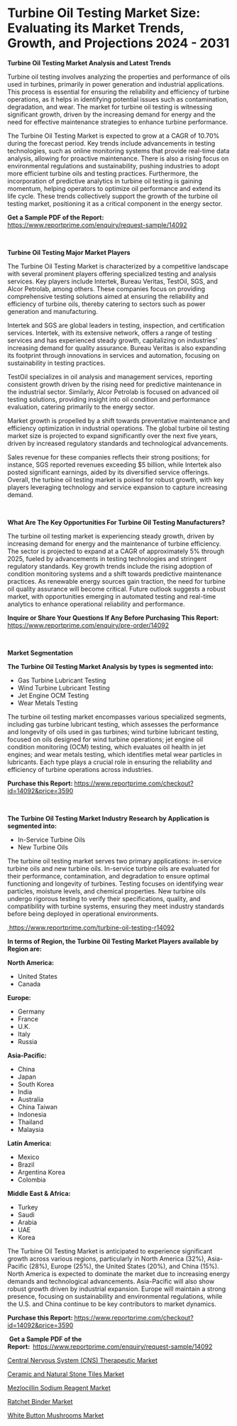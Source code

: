 <p><h1>Turbine Oil Testing Market Size: Evaluating its Market Trends, Growth, and Projections 2024 - 2031</h1></p><p><strong>Turbine Oil Testing Market Analysis and Latest Trends</strong></p>
<p><p>Turbine oil testing involves analyzing the properties and performance of oils used in turbines, primarily in power generation and industrial applications. This process is essential for ensuring the reliability and efficiency of turbine operations, as it helps in identifying potential issues such as contamination, degradation, and wear. The market for turbine oil testing is witnessing significant growth, driven by the increasing demand for energy and the need for effective maintenance strategies to enhance turbine performance.</p><p>The Turbine Oil Testing Market is expected to grow at a CAGR of 10.70% during the forecast period. Key trends include advancements in testing technologies, such as online monitoring systems that provide real-time data analysis, allowing for proactive maintenance. There is also a rising focus on environmental regulations and sustainability, pushing industries to adopt more efficient turbine oils and testing practices. Furthermore, the incorporation of predictive analytics in turbine oil testing is gaining momentum, helping operators to optimize oil performance and extend its life cycle. These trends collectively support the growth of the turbine oil testing market, positioning it as a critical component in the energy sector.</p></p>
<p><strong>Get a Sample PDF of the Report:&nbsp;</strong> <a href="https://www.reportprime.com/enquiry/request-sample/14092">https://www.reportprime.com/enquiry/request-sample/14092</a></p>
<p>&nbsp;</p>
<p><strong>Turbine Oil Testing Major Market Players</strong></p>
<p><p>The Turbine Oil Testing Market is characterized by a competitive landscape with several prominent players offering specialized testing and analysis services. Key players include Intertek, Bureau Veritas, TestOil, SGS, and Alcor Petrolab, among others. These companies focus on providing comprehensive testing solutions aimed at ensuring the reliability and efficiency of turbine oils, thereby catering to sectors such as power generation and manufacturing.</p><p>Intertek and SGS are global leaders in testing, inspection, and certification services. Intertek, with its extensive network, offers a range of testing services and has experienced steady growth, capitalizing on industries' increasing demand for quality assurance. Bureau Veritas is also expanding its footprint through innovations in services and automation, focusing on sustainability in testing practices.</p><p>TestOil specializes in oil analysis and management services, reporting consistent growth driven by the rising need for predictive maintenance in the industrial sector. Similarly, Alcor Petrolab is focused on advanced oil testing solutions, providing insight into oil condition and performance evaluation, catering primarily to the energy sector.</p><p>Market growth is propelled by a shift towards preventative maintenance and efficiency optimization in industrial operations. The global turbine oil testing market size is projected to expand significantly over the next five years, driven by increased regulatory standards and technological advancements.</p><p>Sales revenue for these companies reflects their strong positions; for instance, SGS reported revenues exceeding $5 billion, while Intertek also posted significant earnings, aided by its diversified service offerings. Overall, the turbine oil testing market is poised for robust growth, with key players leveraging technology and service expansion to capture increasing demand.</p></p>
<p>&nbsp;</p>
<p><strong>What Are The Key Opportunities For Turbine Oil Testing Manufacturers?</strong></p>
<p><p>The turbine oil testing market is experiencing steady growth, driven by increasing demand for energy and the maintenance of turbine efficiency. The sector is projected to expand at a CAGR of approximately 5% through 2025, fueled by advancements in testing technologies and stringent regulatory standards. Key growth trends include the rising adoption of condition monitoring systems and a shift towards predictive maintenance practices. As renewable energy sources gain traction, the need for turbine oil quality assurance will become critical. Future outlook suggests a robust market, with opportunities emerging in automated testing and real-time analytics to enhance operational reliability and performance.</p></p>
<p><strong>Inquire or Share Your Questions If Any Before Purchasing This Report:</strong> <a href="https://www.reportprime.com/enquiry/pre-order/14092">https://www.reportprime.com/enquiry/pre-order/14092</a></p>
<p>&nbsp;</p>
<p><strong>Market Segmentation</strong></p>
<p><strong>The Turbine Oil Testing Market Analysis by types is segmented into:</strong></p>
<p><ul><li>Gas Turbine Lubricant Testing</li><li>Wind Turbine Lubricant Testing</li><li>Jet Engine OCM Testing</li><li>Wear Metals Testing</li></ul></p>
<p><p>The turbine oil testing market encompasses various specialized segments, including gas turbine lubricant testing, which assesses the performance and longevity of oils used in gas turbines; wind turbine lubricant testing, focused on oils designed for wind turbine operations; jet engine oil condition monitoring (OCM) testing, which evaluates oil health in jet engines; and wear metals testing, which identifies metal wear particles in lubricants. Each type plays a crucial role in ensuring the reliability and efficiency of turbine operations across industries.</p></p>
<p><strong>Purchase this Report:&nbsp;</strong><a href="https://www.reportprime.com/checkout?id=14092&price=3590">https://www.reportprime.com/checkout?id=14092&price=3590</a></p>
<p>&nbsp;</p>
<p><strong>The Turbine Oil Testing Market Industry Research by Application is segmented into:</strong></p>
<p><ul><li>In-Service Turbine Oils</li><li>New Turbine Oils</li></ul></p>
<p><p>The turbine oil testing market serves two primary applications: in-service turbine oils and new turbine oils. In-service turbine oils are evaluated for their performance, contamination, and degradation to ensure optimal functioning and longevity of turbines. Testing focuses on identifying wear particles, moisture levels, and chemical properties. New turbine oils undergo rigorous testing to verify their specifications, quality, and compatibility with turbine systems, ensuring they meet industry standards before being deployed in operational environments.</p></p>
<p><a href="https://www.reportprime.com/turbine-oil-testing-r14092">&nbsp;https://www.reportprime.com/turbine-oil-testing-r14092</a></p>
<p><strong>In terms of Region, the Turbine Oil Testing Market Players available by Region are:</strong></p>
<p>
    <p> <strong> North America: </strong>
        <ul>
            <li>United States</li>
            <li>Canada</li>
        </ul>
        </p> 
    <p> <strong> Europe: </strong>
        <ul>
            <li>Germany</li>
            <li>France</li>
            <li>U.K.</li>
            <li>Italy</li>
            <li>Russia</li>
        </ul>
        </p> 
    <p> <strong> Asia-Pacific: </strong>
        <ul>
            <li>China</li>
            <li>Japan</li>
            <li>South Korea</li>
            <li>India</li>
            <li>Australia</li>
            <li>China Taiwan</li>
            <li>Indonesia</li>
            <li>Thailand</li>
            <li>Malaysia</li>
        </ul>
        </p> 
    <p> <strong> Latin America: </strong>
        <ul>
            <li>Mexico</li>
            <li>Brazil</li>
            <li>Argentina Korea</li>
            <li>Colombia</li>
        </ul>
        </p> 
    <p> <strong> Middle East & Africa: </strong>
        <ul>
            <li>Turkey</li>
            <li>Saudi</li>
            <li>Arabia</li>
            <li>UAE</li>
            <li>Korea</li>
        </ul>
    </p>
    </p>
<p><p>The Turbine Oil Testing Market is anticipated to experience significant growth across various regions, particularly in North America (32%), Asia-Pacific (28%), Europe (25%), the United States (20%), and China (15%). North America is expected to dominate the market due to increasing energy demands and technological advancements. Asia-Pacific will also show robust growth driven by industrial expansion. Europe will maintain a strong presence, focusing on sustainability and environmental regulations, while the U.S. and China continue to be key contributors to market dynamics.</p></p>
<p><strong>Purchase this Report: </strong><a href="https://www.reportprime.com/checkout?id=14092&price=3590">https://www.reportprime.com/checkout?id=14092&price=3590</a></p>
<p>&nbsp;<strong>Get a Sample PDF of the Report:&nbsp;&nbsp;</strong><a href="https://www.reportprime.com/enquiry/request-sample/14092">https://www.reportprime.com/enquiry/request-sample/14092</a></p>
<p><strong></strong></p>
<p><p><a href="https://medium.com/@audieyost/the-central-nervous-system-cns-therapeutic-market-is-experiencing-higher-than-anticipated-43afcdb011dc">Central Nervous System (CNS) Therapeutic Market</a></p><p><a href="https://medium.com/@audieyost/the-ceramic-and-natural-stone-tiles-industry-analysis-report-offers-a-comprehensive-and-current-0af58d14a84b">Ceramic and Natural Stone Tiles Market</a></p><p><a href="https://issuu.com/reportprime-2/docs/mezlocillin-sodium-reagent-market-s_5c6dd497c76a2a">Mezlocillin Sodium Reagent Market</a></p><p><a href="https://www.linkedin.com/pulse/ratchet-binder-market-global-regional-analysis-focus-region-dsyue?trackingId=tzYWGfI8QvK3PXEVDsU%2BiA%3D%3D">Ratchet Binder Market</a></p><p><a href="https://www.linkedin.com/pulse/white-button-mushrooms-market-trends-detailed-study-its-segmentation-5acec?trackingId=gt8LSPsqSLCCrb%2BgCArYVQ%3D%3D">White Button Mushrooms Market</a></p></p>